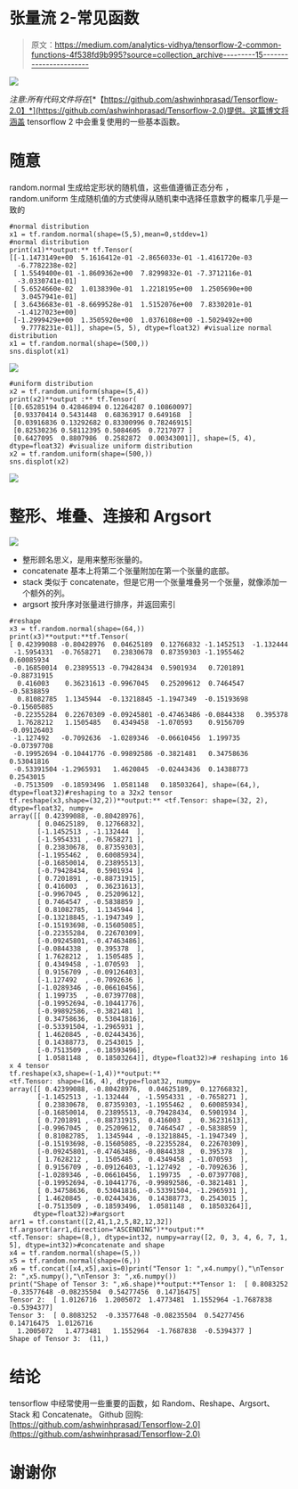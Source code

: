 # 张量流 2-常见函数

> 原文：<https://medium.com/analytics-vidhya/tensorflow-2-common-functions-4f538fd9b995?source=collection_archive---------15----------------------->

![](img/8cb253964a94e3e78453a9e035f1e64a.png)

*注意:所有代码文件将在*[*【https://github.com/ashwinhprasad/Tensorflow-2.0】*](https://github.com/ashwinhprasad/Tensorflow-2.0)提供。这篇博文将涵盖 tensorflow 2 中会重复使用的一些基本函数。

# 随意

random.normal 生成给定形状的随机值，这些值遵循正态分布
，random.uniform 生成随机值的方式使得从随机束中选择任意数字的概率几乎是一致的

```
#normal distribution
x1 = tf.random.normal(shape=(5,5),mean=0,stddev=1) 
#normal distribution
print(x1)**output:** tf.Tensor(
[[-1.1473149e+00  5.1616412e-01 -2.8656033e-01 -1.4161720e-03
  -6.7782238e-02]
 [ 1.5549400e-01 -1.8609362e+00  7.8299832e-01 -7.3712116e-01
  -3.0330741e-01]
 [ 5.6524660e-02  1.0138390e-01  1.2218195e+00  1.2505690e+00
   3.0457941e-01]
 [ 3.6436683e-01 -8.6699528e-01  1.5152076e+00  7.8330201e-01
  -1.4127023e+00]
 [-1.2999429e+00  1.3505920e+00  1.0376108e+00 -1.5029492e+00
   9.7778231e-01]], shape=(5, 5), dtype=float32) #visualize normal distribution
x1 = tf.random.normal(shape=(500,))
sns.displot(x1)
```

![](img/d34f3ecf9d318561df2cb41ce39d4548.png)

```
#uniform distribution
x2 = tf.random.uniform(shape=(5,4))
print(x2)**output :** tf.Tensor(
[[0.65285194 0.42846894 0.12264287 0.10860097]
 [0.93370414 0.5431448  0.68363917 0.649168  ]
 [0.03916836 0.13292682 0.83300996 0.78246915]
 [0.82530236 0.58112395 0.5084605  0.7217077 ]
 [0.6427095  0.8807986  0.2582872  0.00343001]], shape=(5, 4), dtype=float32) #visualize uniform distribution
x2 = tf.random.uniform(shape=(500,))
sns.displot(x2)
```

![](img/6bf5feb22b62cdc659eedd1cdb40cda2.png)

# 整形、堆叠、连接和 Argsort

![](img/d063c4e157f6d5e3aa1e2cab0853c634.png)

*   整形顾名思义，是用来整形张量的。
*   concatenate 基本上将第二个张量附加在第一个张量的底部。
*   stack 类似于 concatenate，但是它用一个张量堆叠另一个张量，就像添加一个额外的列。
*   argsort 按升序对张量进行排序，并返回索引

```
#reshape
x3 = tf.random.normal(shape=(64,))
print(x3)**output:**tf.Tensor(
[ 0.42399088 -0.80428976  0.04625189  0.12766832 -1.1452513  -1.132444
 -1.5954331  -0.7658271   0.23830678  0.87359303 -1.1955462   0.60085934
 -0.16850014  0.23895513 -0.79428434  0.5901934   0.7201891  -0.88731915
  0.416003    0.36231613 -0.9967045   0.25209612  0.7464547  -0.5838859
  0.81082785  1.1345944  -0.13218845 -1.1947349  -0.15193698 -0.15605085
 -0.22355284  0.22670309 -0.09245801 -0.47463486 -0.0844338   0.395378
  1.7628212   1.1505485   0.4349458  -1.070593    0.9156709  -0.09126403
 -1.127492   -0.7092636  -1.0289346  -0.06610456  1.199735   -0.07397708
 -0.19952694 -0.10441776 -0.99892586 -0.3821481   0.34758636  0.53041816
 -0.53391504 -1.2965931   1.4620845  -0.02443436  0.14388773  0.2543015
 -0.7513509  -0.18593496  1.0581148   0.18503264], shape=(64,), dtype=float32)#reshaping to a 32x2 tensor
tf.reshape(x3,shape=(32,2))**output:** <tf.Tensor: shape=(32, 2), dtype=float32, numpy=
array([[ 0.42399088, -0.80428976],
       [ 0.04625189,  0.12766832],
       [-1.1452513 , -1.132444  ],
       [-1.5954331 , -0.7658271 ],
       [ 0.23830678,  0.87359303],
       [-1.1955462 ,  0.60085934],
       [-0.16850014,  0.23895513],
       [-0.79428434,  0.5901934 ],
       [ 0.7201891 , -0.88731915],
       [ 0.416003  ,  0.36231613],
       [-0.9967045 ,  0.25209612],
       [ 0.7464547 , -0.5838859 ],
       [ 0.81082785,  1.1345944 ],
       [-0.13218845, -1.1947349 ],
       [-0.15193698, -0.15605085],
       [-0.22355284,  0.22670309],
       [-0.09245801, -0.47463486],
       [-0.0844338 ,  0.395378  ],
       [ 1.7628212 ,  1.1505485 ],
       [ 0.4349458 , -1.070593  ],
       [ 0.9156709 , -0.09126403],
       [-1.127492  , -0.7092636 ],
       [-1.0289346 , -0.06610456],
       [ 1.199735  , -0.07397708],
       [-0.19952694, -0.10441776],
       [-0.99892586, -0.3821481 ],
       [ 0.34758636,  0.53041816],
       [-0.53391504, -1.2965931 ],
       [ 1.4620845 , -0.02443436],
       [ 0.14388773,  0.2543015 ],
       [-0.7513509 , -0.18593496],
       [ 1.0581148 ,  0.18503264]], dtype=float32)># reshaping into 16 x 4 tensor
tf.reshape(x3,shape=(-1,4))**output:** 
<tf.Tensor: shape=(16, 4), dtype=float32, numpy=
array([[ 0.42399088, -0.80428976,  0.04625189,  0.12766832],
       [-1.1452513 , -1.132444  , -1.5954331 , -0.7658271 ],
       [ 0.23830678,  0.87359303, -1.1955462 ,  0.60085934],
       [-0.16850014,  0.23895513, -0.79428434,  0.5901934 ],
       [ 0.7201891 , -0.88731915,  0.416003  ,  0.36231613],
       [-0.9967045 ,  0.25209612,  0.7464547 , -0.5838859 ],
       [ 0.81082785,  1.1345944 , -0.13218845, -1.1947349 ],
       [-0.15193698, -0.15605085, -0.22355284,  0.22670309],
       [-0.09245801, -0.47463486, -0.0844338 ,  0.395378  ],
       [ 1.7628212 ,  1.1505485 ,  0.4349458 , -1.070593  ],
       [ 0.9156709 , -0.09126403, -1.127492  , -0.7092636 ],
       [-1.0289346 , -0.06610456,  1.199735  , -0.07397708],
       [-0.19952694, -0.10441776, -0.99892586, -0.3821481 ],
       [ 0.34758636,  0.53041816, -0.53391504, -1.2965931 ],
       [ 1.4620845 , -0.02443436,  0.14388773,  0.2543015 ],
       [-0.7513509 , -0.18593496,  1.0581148 ,  0.18503264]],
      dtype=float32)>#argsort
arr1 = tf.constant([2,41,1,2,5,82,12,32])
tf.argsort(arr1,direction="ASCENDING")**output:** 
<tf.Tensor: shape=(8,), dtype=int32, numpy=array([2, 0, 3, 4, 6, 7, 1, 5], dtype=int32)>#concatenate and shape
x4 = tf.random.normal(shape=(5,))
x5 = tf.random.normal(shape=(6,))
x6 = tf.concat([x4,x5],axis=0)print("Tensor 1: ",x4.numpy(),"\nTensor 2: ",x5.numpy(),"\nTensor 3: ",x6.numpy())
print("Shape of Tensor 3: ",x6.shape)**output:**Tensor 1:  [ 0.8083252  -0.33577648 -0.08235504  0.54277456  0.14716475] 
Tensor 2:  [ 1.0126716  1.2005072  1.4773481  1.1552964 -1.7687838 -0.5394377] 
Tensor 3:  [ 0.8083252  -0.33577648 -0.08235504  0.54277456  0.14716475  1.0126716
  1.2005072   1.4773481   1.1552964  -1.7687838  -0.5394377 ]
Shape of Tensor 3:  (11,)
```

# 结论

tensorflow 中经常使用一些重要的函数，如 Random、Reshape、Argsort、Stack 和 Concatenate。
Github 回购:[https://github.com/ashwinhprasad/Tensorflow-2.0](https://github.com/ashwinhprasad/Tensorflow-2.0)

# 谢谢你
